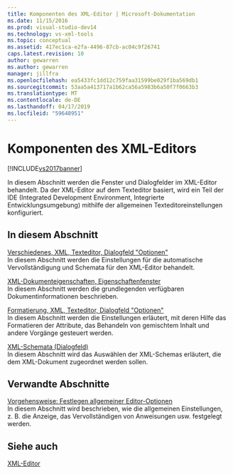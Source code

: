 ```yaml
---
title: Komponenten des XML-Editor | Microsoft-Dokumentation
ms.date: 11/15/2016
ms.prod: visual-studio-dev14
ms.technology: vs-xml-tools
ms.topic: conceptual
ms.assetid: 417ec1ca-e2fa-4496-87cb-ac04c9f26741
caps.latest.revision: 10
author: gewarren
ms.author: gewarren
manager: jillfra
ms.openlocfilehash: ea5433fc1dd12c759faa31599be029f1ba569db1
ms.sourcegitcommit: 53aa5a413717a1b62ca56a5983b6a50f7f0663b3
ms.translationtype: MT
ms.contentlocale: de-DE
ms.lasthandoff: 04/17/2019
ms.locfileid: "59648951"
---
```

# <a name="xml-editor-components"></a>Komponenten des XML-Editors
[!INCLUDE[vs2017banner](../includes/vs2017banner.md)]

In diesem Abschnitt werden die Fenster und Dialogfelder im XML-Editor behandelt. Da der XML-Editor auf dem Texteditor basiert, wird ein Teil der IDE (Integrated Development Environment, Integrierte Entwicklungsumgebung) mithilfe der allgemeinen Texteditoreinstellungen konfiguriert.  
  
## <a name="in-this-section"></a>In diesem Abschnitt  
 [Verschiedenes, XML, Texteditor, Dialogfeld "Optionen"](../xml-tools/miscellaneous-xml-text-editor-options-dialog-box.md)  
 In diesem Abschnitt werden die Einstellungen für die automatische Vervollständigung und Schemata für den XML-Editor behandelt.  
  
 [XML-Dokumenteigenschaften, Eigenschaftenfenster](../xml-tools/xml-document-properties-properties-window.md)  
 In diesem Abschnitt werden die grundlegenden verfügbaren Dokumentinformationen beschrieben.  
  
 [Formatierung, XML, Texteditor, Dialogfeld "Optionen"](../xml-tools/formatting-xml-text-editor-options-dialog-box.md)  
 In diesem Abschnitt werden die Einstellungen erläutert, mit deren Hilfe das Formatieren der Attribute, das Behandeln von gemischtem Inhalt und andere Vorgänge gesteuert werden.  
  
 [XML-Schemata (Dialogfeld)](../xml-tools/xml-schemas-dialog-box.md)  
 In diesem Abschnitt wird das Auswählen der XML-Schemas erläutert, die dem XML-Dokument zugeordnet werden sollen.  
  
## <a name="related-sections"></a>Verwandte Abschnitte  
 [Vorgehensweise: Festlegen allgemeiner Editor-Optionen](http://msdn.microsoft.com/704e4a7b-2162-4bed-8a47-f4f6ffec98c2)  
 In diesem Abschnitt wird beschrieben, wie die allgemeinen Einstellungen, z. B. die Anzeige, das Vervollständigen von Anweisungen usw. festgelegt werden.  
  
## <a name="see-also"></a>Siehe auch  
 [XML-Editor](../xml-tools/xml-editor.md)
